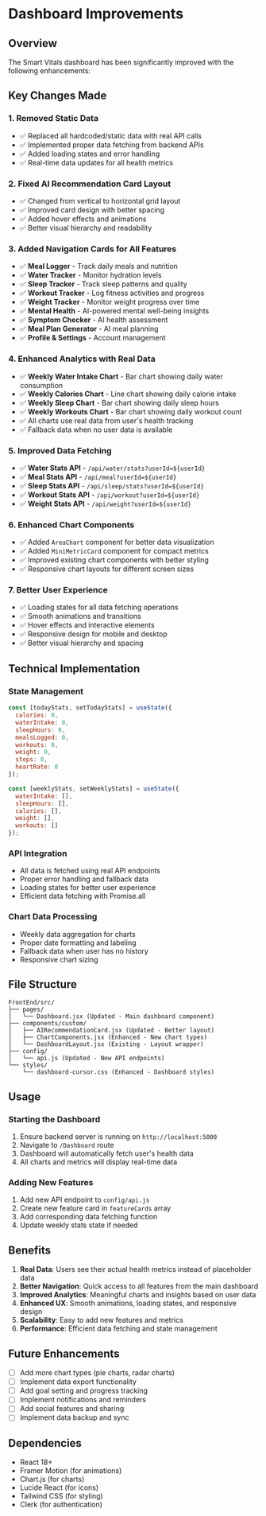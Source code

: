 # Dashboard Improvements

## Overview
The Smart Vitals dashboard has been significantly improved with the following enhancements:

## Key Changes Made

### 1. Removed Static Data
- ✅ Replaced all hardcoded/static data with real API calls
- ✅ Implemented proper data fetching from backend APIs
- ✅ Added loading states and error handling
- ✅ Real-time data updates for all health metrics

### 2. Fixed AI Recommendation Card Layout
- ✅ Changed from vertical to horizontal grid layout
- ✅ Improved card design with better spacing
- ✅ Added hover effects and animations
- ✅ Better visual hierarchy and readability

### 3. Added Navigation Cards for All Features
- ✅ **Meal Logger** - Track daily meals and nutrition
- ✅ **Water Tracker** - Monitor hydration levels
- ✅ **Sleep Tracker** - Track sleep patterns and quality
- ✅ **Workout Tracker** - Log fitness activities and progress
- ✅ **Weight Tracker** - Monitor weight progress over time
- ✅ **Mental Health** - AI-powered mental well-being insights
- ✅ **Symptom Checker** - AI health assessment
- ✅ **Meal Plan Generator** - AI meal planning
- ✅ **Profile & Settings** - Account management

### 4. Enhanced Analytics with Real Data
- ✅ **Weekly Water Intake Chart** - Bar chart showing daily water consumption
- ✅ **Weekly Calories Chart** - Line chart showing daily calorie intake
- ✅ **Weekly Sleep Chart** - Bar chart showing daily sleep hours
- ✅ **Weekly Workouts Chart** - Bar chart showing daily workout count
- ✅ All charts use real data from user's health tracking
- ✅ Fallback data when no user data is available

### 5. Improved Data Fetching
- ✅ **Water Stats API** - `/api/water/stats?userId=${userId}`
- ✅ **Meal Stats API** - `/api/meal?userId=${userId}`
- ✅ **Sleep Stats API** - `/api/sleep/stats?userId=${userId}`
- ✅ **Workout Stats API** - `/api/workout?userId=${userId}`
- ✅ **Weight Stats API** - `/api/weight?userId=${userId}`

### 6. Enhanced Chart Components
- ✅ Added `AreaChart` component for better data visualization
- ✅ Added `MiniMetricCard` component for compact metrics
- ✅ Improved existing chart components with better styling
- ✅ Responsive chart layouts for different screen sizes

### 7. Better User Experience
- ✅ Loading states for all data fetching operations
- ✅ Smooth animations and transitions
- ✅ Hover effects and interactive elements
- ✅ Responsive design for mobile and desktop
- ✅ Better visual hierarchy and spacing

## Technical Implementation

### State Management
```javascript
const [todayStats, setTodayStats] = useState({
  calories: 0,
  waterIntake: 0,
  sleepHours: 0,
  mealsLogged: 0,
  workouts: 0,
  weight: 0,
  steps: 0,
  heartRate: 0
});

const [weeklyStats, setWeeklyStats] = useState({
  waterIntake: [],
  sleepHours: [],
  calories: [],
  weight: [],
  workouts: []
});
```

### API Integration
- All data is fetched using real API endpoints
- Proper error handling and fallback data
- Loading states for better user experience
- Efficient data fetching with Promise.all

### Chart Data Processing
- Weekly data aggregation for charts
- Proper date formatting and labeling
- Fallback data when user has no history
- Responsive chart sizing

## File Structure

```
FrontEnd/src/
├── pages/
│   └── Dashboard.jsx (Updated - Main dashboard component)
├── components/custom/
│   ├── AIRecommendationCard.jsx (Updated - Better layout)
│   ├── ChartComponents.jsx (Enhanced - New chart types)
│   └── DashboardLayout.jsx (Existing - Layout wrapper)
├── config/
│   └── api.js (Updated - New API endpoints)
└── styles/
    └── dashboard-cursor.css (Enhanced - Dashboard styles)
```

## Usage

### Starting the Dashboard
1. Ensure backend server is running on `http://localhost:5000`
2. Navigate to `/Dashboard` route
3. Dashboard will automatically fetch user's health data
4. All charts and metrics will display real-time data

### Adding New Features
1. Add new API endpoint to `config/api.js`
2. Create new feature card in `featureCards` array
3. Add corresponding data fetching function
4. Update weekly stats state if needed

## Benefits

1. **Real Data**: Users see their actual health metrics instead of placeholder data
2. **Better Navigation**: Quick access to all features from the main dashboard
3. **Improved Analytics**: Meaningful charts and insights based on user data
4. **Enhanced UX**: Smooth animations, loading states, and responsive design
5. **Scalability**: Easy to add new features and metrics
6. **Performance**: Efficient data fetching and state management

## Future Enhancements

- [ ] Add more chart types (pie charts, radar charts)
- [ ] Implement data export functionality
- [ ] Add goal setting and progress tracking
- [ ] Implement notifications and reminders
- [ ] Add social features and sharing
- [ ] Implement data backup and sync

## Dependencies

- React 18+
- Framer Motion (for animations)
- Chart.js (for charts)
- Lucide React (for icons)
- Tailwind CSS (for styling)
- Clerk (for authentication)





